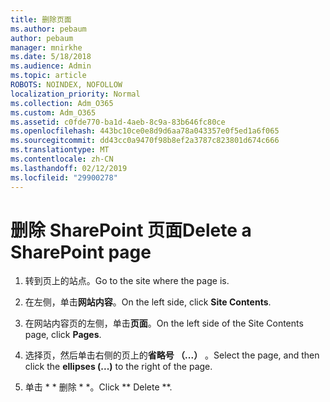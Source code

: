 ```yaml
---
title: 删除页面
ms.author: pebaum
author: pebaum
manager: mnirkhe
ms.date: 5/18/2018
ms.audience: Admin
ms.topic: article
ROBOTS: NOINDEX, NOFOLLOW
localization_priority: Normal
ms.collection: Adm_O365
ms.custom: Adm_O365
ms.assetid: c0fde770-ba1d-4aeb-8c9a-83b646fc80ce
ms.openlocfilehash: 443bc10ce0e8d9d6aa78a043357e0f5ed1a6f065
ms.sourcegitcommit: dd43cc0a9470f98b8ef2a3787c823801d674c666
ms.translationtype: MT
ms.contentlocale: zh-CN
ms.lasthandoff: 02/12/2019
ms.locfileid: "29900278"
---
```

# <a name="delete-a-sharepoint-page"></a><span data-ttu-id="0e4b0-102">删除 SharePoint 页面</span><span class="sxs-lookup"><span data-stu-id="0e4b0-102">Delete a SharePoint page</span></span>

1. <span data-ttu-id="0e4b0-103">转到页上的站点。</span><span class="sxs-lookup"><span data-stu-id="0e4b0-103">Go to the site where the page is.</span></span>
    
2. <span data-ttu-id="0e4b0-104">在左侧，单击**网站内容**。</span><span class="sxs-lookup"><span data-stu-id="0e4b0-104">On the left side, click **Site Contents**.</span></span> 
    
3. <span data-ttu-id="0e4b0-105">在网站内容页的左侧，单击**页面**。</span><span class="sxs-lookup"><span data-stu-id="0e4b0-105">On the left side of the Site Contents page, click **Pages**.</span></span> 
    
4. <span data-ttu-id="0e4b0-106">选择页，然后单击右侧的页上的**省略号 （...）** 。</span><span class="sxs-lookup"><span data-stu-id="0e4b0-106">Select the page, and then click the **ellipses (...)** to the right of the page.</span></span> 
    
5. <span data-ttu-id="0e4b0-107">单击 \* \* 删除 \* \*。</span><span class="sxs-lookup"><span data-stu-id="0e4b0-107">Click \*\* Delete \*\*.</span></span> 
    

